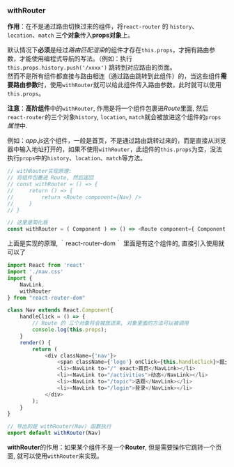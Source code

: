 ### withRouter

**作用**：在不是通过路由切换过来的组件，将`react-router` 的 `history`、`location`、`match` **三个对象**传入**props对象**上。
 
默认情况下**必须**是经过*路由匹配渲染*的组件才存在`this.props`，才拥有路由参数，才能使用编程式导航的写法。（例如：执行 `this.props.history.push('/xxxx')` 跳转到对应路由的页面。<br/>
然而不是所有组件都直接与路由相连（通过路由跳转到此组件）的，当这些组件**需要路由参数**时，使用`withRouter`就可以给此组件传入路由参数，此时就可以使用`this.props`。
 
**注意**：**高阶组件**中的`withRouter`, 作用是将一个组件包裹进*Route*里面, 然后`react-router`的三个对象`history`, `location`, `match`就会被放进这个组件的`props`*属性*中.

例如：*app.js*这个组件，一般是首页，不是通过路由跳转过来的，而是直接从浏览器中输入地址打开的，如果不使用`withRouter`，此组件的`this.props`为空，没法执行`props`中的`history`、`location`、`match`等方法。

```js
// withRouter实现原理: 
// 将组件包裹进 Route, 然后返回
// const withRouter = () => {
//     return () => {
//         return <Route component={Nav} />
//     }
// }

// 这里是简化版
const withRouter = ( Component ) => () => <Route component={ Component }/>
```
上面是实现的原理, ｀react-router-dom｀ 里面是有这个组件的, 直接引入使用就可以了

```js
import React from 'react'
import './nav.css'
import {
    NavLink,
    withRouter
} from "react-router-dom"

class Nav extends React.Component{
    handleClick = () => {
        // Route 的 三个对象将会被放进来, 对象里面的方法可以被调用
        console.log(this.props);
    }
    render() {
        return (
            <div className={'nav'}>
                <span className={'logo'} onClick={this.handleClick}>掘土社区</span>
                <li><NavLink to="/" exact>首页</NavLink></li>
                <li><NavLink to="/activities">动态</NavLink></li>
                <li><NavLink to="/topic">话题</NavLink></li>
                <li><NavLink to="/login">登录</NavLink></li>
            </div>
        );
    }
}

// 导出的是 withRouter(Nav) 函数执行
export default withRouter(Nav)
```

**withRouter**的作用：如果某个组件不是一个**Router**, 但是需要操作它跳转一个页面, 就可以使用`withRouter`来实现。
